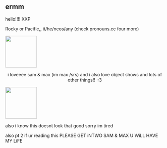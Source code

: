 ## ermm
<p>hello!!!! XXP</p>
<p>Rocky or Pacific,, it/he/neos/any (check pronouns.cc four more)</p>
<img src="https://files.catbox.moe/kji189.png"
width="100"
height="100"/>
<p style="text-align:center">i loveeee sam & max (im max /srs) and i also love object shows and lots of other things!! ::3</p>
<img src="https://files.catbox.moe/vuiajz.png"
width="100"
height="100"/>
<p>also i know this doesnt look that good sorry im tired</p>
<p>also pt 2 if ur reading this PLEASE GET iNTWO SAM & MAX U WiLL HAVE MY LiFE</p>
